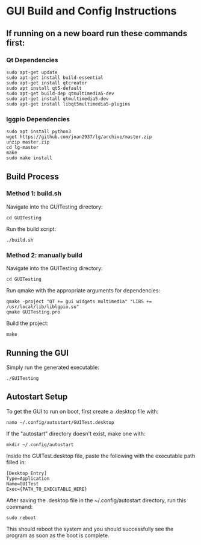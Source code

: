 # GUI Build and Config Instructions

## If running on a new board run these commands first:

### Qt Dependencies
```
sudo apt-get update
sudo apt-get install build-essential
sudo apt-get install qtcreator
sudo apt install qt5-default
sudo apt-get build-dep qtmultimedia5-dev
sudo apt-get install qtmultimedia5-dev
sudo apt-get install libqt5multimedia5-plugins
```

### lggpio Dependencies
```
sudo apt install python3
wget https://github.com/joan2937/lg/archive/master.zip
unzip master.zip
cd lg-master
make
sudo make install
```

## Build Process

### Method 1: build.sh

Navigate into the GUITesting directory: 

```
cd GUITesting
```

Run the build script:

```
./build.sh
```

### Method 2: manually build

Navigate into the GUITesting directory: 

```
cd GUITesting
```

Run qmake with the appropriate arguments for dependencies:

```
qmake -project "QT += gui widgets multimedia" "LIBS += /usr/local/lib/liblgpio.so"
qmake GUITesting.pro
```

Build the project:

```
make
```

## Running the GUI

Simply run the generated executable:

```
./GUITesting
```

## Autostart Setup

To get the GUI to run on boot, first create a .desktop file with:
```
nano ~/.config/autostart/GUITest.desktop
```
If the "autostart" directory doesn't exist, make one with: 
```
mkdir ~/.config/autostart
```
Inside the GUITest.desktop file, paste the following with the executable path filled in:
```
[Desktop Entry]
Type=Application
Name=GUITest
Exec={PATH_TO_EXECUTABLE_HERE}
```
After saving the .desktop file in the ~/.config/autostart directory, run this command:
```
sudo reboot
```
This should reboot the system and you should successfully see the program as soon as the boot is complete.
